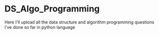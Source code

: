 # DS_Algo_Programming
Here I'll upload all the data structure and algorithm programming questions I've done so far in python language
